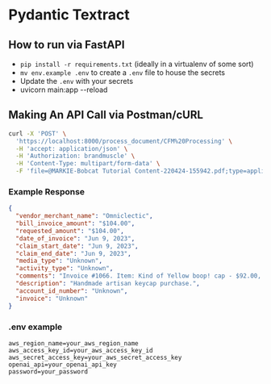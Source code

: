 # Pydantic Textract



## How to run via FastAPI

* `pip install -r requirements.txt` (ideally in a virtualenv of some sort)
* `mv env.example .env` to create a `.env` file to house the secrets 
* Update the `.env` with your secrets
* uvicorn main:app --reload

## Making An API Call via Postman/cURL

```sh
curl -X 'POST' \
  'https://localhost:8000/process_document/CFM%20Processing' \
  -H 'accept: application/json' \
  -H 'Authorization: brandmuscle' \
  -H 'Content-Type: multipart/form-data' \
  -F 'file=@MARKIE-Bobcat Tutorial Content-220424-155942.pdf;type=application/pdf'
```

### Example Response

```json
{
  "vendor_merchant_name": "Omniclectic",
  "bill_invoice_amount": "$104.00",
  "requested_amount": "$104.00",
  "date_of_invoice": "Jun 9, 2023",
  "claim_start_date": "Jun 9, 2023",
  "claim_end_date": "Jun 9, 2023",
  "media_type": "Unknown",
  "activity_type": "Unknown",
  "comments": "Invoice #1066. Item: Kind of Yellow boop! cap - $92.00, handmade artisan keycap. Shipping: $12.00. Total: $104.00. Seller note: While I try to uphold a high standard for quality control, sometimes flaws slip through. If you find your cap to be damaged or unacceptable in any way, please don't hesitate to reach out at comniclectic@gmail.com. Thanks so much for your support!",
  "description": "Handmade artisan keycap purchase.",
  "account_id_number": "Unknown",
  "invoice": "Unknown"
}
```

### .env example

```
aws_region_name=your_aws_region_name
aws_access_key_id=your_aws_access_key_id
aws_secret_access_key=your_aws_secret_access_key
openai_api=your_openai_api_key
password=your_password
```
